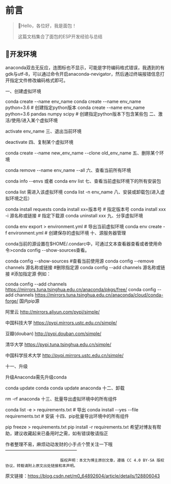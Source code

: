 # 前言

> 🍊Hello，各位好，我是面包！
>
> 这篇文档集合了面包的ESP开发经验与总结





## 🍅开发环境

​	anaconda双击无反应，连图标也不显示，可能是字符编码格式错误，我遇到的有gdk与utf-8，可以通过命令开启anaconda-nevigator，然后通过终端报错信息打开指定文件修改编码格式即可。



一、创建虚拟环境

conda  create  --name  env_name
conda  create  --name  env_name python=3.6 # 创建指定python版本
conda  create  --name  env_name python=3.6 pandas numpy scipy # 创建指定python版本下包含某些包
二、激活/使用/进入某个虚拟环境

activate  env_name
三、退出当前环境

deactivate
四、复制某个虚拟环境

conda  create  --name  new_env_name  --clone  old_env_name
五、删除某个环境

conda  remove  --name  env_name  --all
六、查看当前所有环境

conda  info  --envs   或者  conda  env  list
七、查看当前虚拟环境下的所有安装包

conda  list  需进入该虚拟环境
conda  list  -n  env_name
八、安装或卸载包(进入虚拟环境之后）

conda  install  requests
conda  install  xx=版本号  # 指定版本号
conda  install  xxx -i 源名称或链接 # 指定下载源
conda  uninstall  xxx
九、分享虚拟环境

conda env export > environment.yml  # 导出当前虚拟环境
conda env create -f environment.yml  # 创建保存的虚拟环境
十、源服务器管理

conda当前的源设置在$HOME/.condarc中，可通过文本查看器查看或者使用命令>conda config --show-sources查看。

conda config --show-sources #查看当前使用源
conda config --remove channels 源名称或链接 #删除指定源
conda config --add channels 源名称或链接 #添加指定源
例如：

conda config --add channels  https://mirrors.tuna.tsinghua.edu.cn/anaconda/pkgs/free/
conda config --add channels  https://mirrors.tuna.tsinghua.edu.cn/anaconda/cloud/conda-forge/
国内pip源

阿里云 http://mirrors.aliyun.com/pypi/simple/

中国科技大学 https://pypi.mirrors.ustc.edu.cn/simple/

豆瓣(douban) http://pypi.douban.com/simple/

清华大学 https://pypi.tuna.tsinghua.edu.cn/simple/

中国科学技术大学 http://pypi.mirrors.ustc.edu.cn/simple/

十一、升级

升级Anaconda需先升级conda

conda  update  conda
conda  update  anaconda
十二、卸载

rm  -rf  anaconda
十三、批量导出虚拟环境中的所有组件

conda list -e > requirements.txt  # 导出
conda install --yes --file requirements.txt  # 安装
十四、pip批量导出环境中的所有组件

pip freeze > requirements.txt
pip install -r requirements.txt
希望对博友有帮助，建议收藏起来已备用时之需，如有错误敬请指正

作者整理不易，麻烦动动发财的小手点个赞关注一下哦
————————————————

                            版权声明：本文为博主原创文章，遵循 CC 4.0 BY-SA 版权协议，转载请附上原文出处链接和本声明。

原文链接：https://blog.csdn.net/m0_64892604/article/details/128806043





